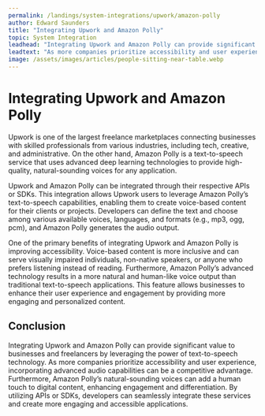 ```yaml
---
permalink: /landings/system-integrations/upwork/amazon-polly
author: Edward Saunders
title: "Integrating Upwork and Amazon Polly"
topic: System Integration
leadhead: "Integrating Upwork and Amazon Polly can provide significant value to businesses and freelancers by leveraging the power of text-to-speech technology"
leadtext: "As more companies prioritize accessibility and user experience, incorporating advanced audio capabilities can be a competitive advantage. Furthermore, Amazon Polly’s natural-sounding voices can add a human touch to digital content, enhancing engagement and differentiation. By utilizing APIs or SDKs, developers can seamlessly integrate these services and create more engaging and accessible applications."
image: /assets/images/articles/people-sitting-near-table.webp
---
```

<div class="arttext">	<h1>Integrating Upwork and Amazon Polly</h1>
	<p>Upwork is one of the largest freelance marketplaces connecting businesses with skilled professionals from various industries, including tech, creative, and administrative. On the other hand, Amazon Polly is a text-to-speech service that uses advanced deep learning technologies to provide high-quality, natural-sounding voices for any application.</p>
	<p>Upwork and Amazon Polly can be integrated through their respective APIs or SDKs. This integration allows Upwork users to leverage Amazon Polly’s text-to-speech capabilities, enabling them to create voice-based content for their clients or projects. Developers can define the text and choose among various available voices, languages, and formats (e.g., mp3, ogg, pcm), and Amazon Polly generates the audio output.</p>
	<p>One of the primary benefits of integrating Upwork and Amazon Polly is improving accessibility. Voice-based content is more inclusive and can serve visually impaired individuals, non-native speakers, or anyone who prefers listening instead of reading. Furthermore, Amazon Polly’s advanced technology results in a more natural and human-like voice output than traditional text-to-speech applications. This feature allows businesses to enhance their user experience and engagement by providing more engaging and personalized content.</p>
	<h2>Conclusion</h2>
	<p>Integrating Upwork and Amazon Polly can provide significant value to businesses and freelancers by leveraging the power of text-to-speech technology. As more companies prioritize accessibility and user experience, incorporating advanced audio capabilities can be a competitive advantage. Furthermore, Amazon Polly’s natural-sounding voices can add a human touch to digital content, enhancing engagement and differentiation. By utilizing APIs or SDKs, developers can seamlessly integrate these services and create more engaging and accessible applications.</p>
</div>